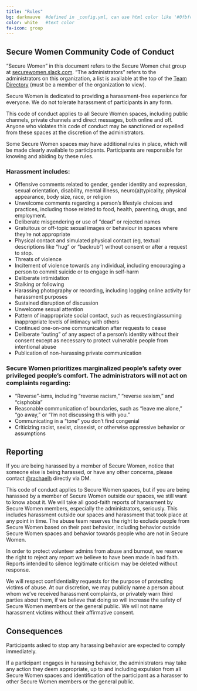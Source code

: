 ```yaml
---
title: "Rules"
bg: darkmauve  #defined in _config.yml, can use html color like '#0fbfcf'
color: white   #text color
fa-icon: group
---
```


## Secure Women Community Code of Conduct ##

“Secure Women” in this document refers to the Secure Women chat group at [securewomen.slack.com](http://securewomen.slack.com). “The administrators” refers to the administrators on this organization, a list is available at the top of the [Team Directory](https://womenintech.slack.com/team) (must be a member of the organization to view).

Secure Women is dedicated to providing a harassment-free experience for everyone. We do not tolerate harassment of participants in any form.

This code of conduct applies to all Secure Women spaces, including public channels, private channels and direct messages, both online and off. Anyone who violates this code of conduct may be sanctioned or expelled from these spaces at the discretion of the administrators.

Some Secure Women spaces may have additional rules in place, which will be made clearly available to participants. Participants are responsible for knowing and abiding by these rules.

### Harassment includes: ##

- Offensive comments related to gender, gender identity and expression, sexual orientation, disability, mental illness, neuro(a)typicality, physical appearance, body size, race, or religion
- Unwelcome comments regarding a person’s lifestyle choices and practices, including those related to food, health, parenting, drugs, and employment.
- Deliberate misgendering or use of “dead” or rejected names
- Gratuitous or off-topic sexual images or behaviour in spaces where they’re not appropriate
- Physical contact and simulated physical contact (eg, textual descriptions like “hug” or “backrub”) without consent or after a request to stop.
- Threats of violence
- Incitement of violence towards any individual, including encouraging a person to commit suicide or to engage in self-harm
- Deliberate intimidation
- Stalking or following
- Harassing photography or recording, including logging online activity for harassment purposes
- Sustained disruption of discussion
- Unwelcome sexual attention
- Pattern of inappropriate social contact, such as requesting/assuming inappropriate levels of intimacy with others
- Continued one-on-one communication after requests to cease
- Deliberate “outing” of any aspect of a person’s identity without their consent except as necessary to protect vulnerable people from intentional abuse
- Publication of non-harassing private communication

### Secure Women prioritizes marginalized people’s safety over privileged people’s comfort. The administrators will not act on complaints regarding: ###

- “Reverse”-isms, including “reverse racism,” “reverse sexism,” and “cisphobia”
- Reasonable communication of boundaries, such as “leave me alone,” “go away,” or “I’m not discussing this with you.”
- Communicating in a “tone” you don’t find congenial
- Criticizing racist, sexist, cissexist, or otherwise oppressive behavior or assumptions

## Reporting ##

If you are being harassed by a member of Secure Women, notice that someone else is being harassed, or have any other concerns, please contact [@rachaelh](https://womenintech.slack.com/team/rachaelh) directly via DM.

This code of conduct applies to Secure Women spaces, but if you are being harassed by a member of Secure Women outside our spaces, we still want to know about it. We will take all good-faith reports of harassment by Secure Women members, especially the administrators, seriously. This includes harassment outside our spaces and harassment that took place at any point in time. The abuse team reserves the right to exclude people from Secure Women based on their past behavior, including behavior outside Secure Women spaces and behavior towards people who are not in Secure Women.

In order to protect volunteer admins from abuse and burnout, we reserve the right to reject any report we believe to have been made in bad faith. Reports intended to silence legitimate criticism may be deleted without response.

We will respect confidentiality requests for the purpose of protecting victims of abuse. At our discretion, we may publicly name a person about whom we’ve received harassment complaints, or privately warn third parties about them, if we believe that doing so will increase the safety of Secure Women members or the general public. We will not name harassment victims without their affirmative consent.

## Consequences ##

Participants asked to stop any harassing behavior are expected to comply immediately.

If a participant engages in harassing behavior, the administrators may take any action they deem appropriate, up to and including expulsion from all Secure Women spaces and identification of the participant as a harasser to other Secure Women members or the general public.